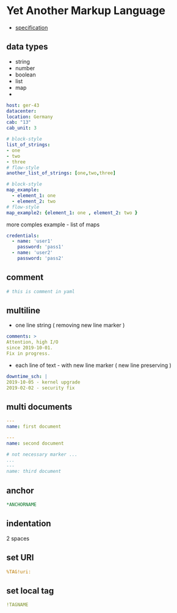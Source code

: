 # Yet Another Markup Language
* [specification](https://yaml.org/spec/1.2/spec.html)

## data types
* string
* number
* boolean
* list
* map
* <empty value>
  
```yaml
host: ger-43
datacenter:
location: Germany
cab: "13"
cab_unit: 3

# block-style
list_of_strings:
- one
- two
- three
# flow-style
another_list_of_strings: [one,two,three]

# block-style
map_example:
  - element_1: one
  - element_2: two
# flow-style
map_example2: {element_1: one , element_2: two }
```
more comples example - list of maps
```yaml
credentials:
  - name: 'user1'
    password: 'pass1'
  - name: 'user2'
    password: 'pass2'
```


## comment
```yaml
# this is comment in yaml
```


## multiline
* one line string ( removing new line marker )
```yaml
comments: >
Attention, high I/O
since 2019-10-01.
Fix in progress.
```

* each line of text - with new line marker ( new line preserving )
```yaml
downtime_sch: |
2019-10-05 - kernel upgrade
2019-02-02 - security fix
```

## multi documents
```yaml
---
name: first document

---
name: second document

# not necessary marker ...
...
---
name: third document
```


## anchor
```yaml
*ANCHORNAME
```


## indentation
2 spaces


## set URI
```yaml
%TAG!uri:
```

## set local tag
```yaml
!TAGNAME
```
